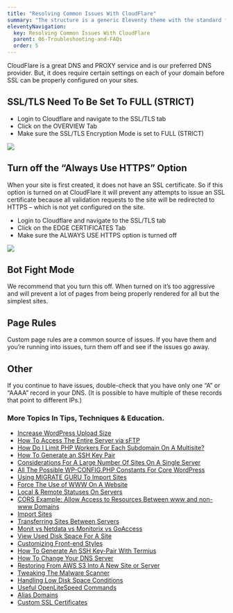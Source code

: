 ```yaml
---
title: "Resolving Common Issues With CloudFlare"
summary: "The structure is a generic Eleventy theme with the standard folder and file names."
eleventyNavigation:
  key: Resolving Common Issues With CloudFlare
  parent: 06-Troubleshooting-and-FAQs
  order: 5
---
```

CloudFlare is a great DNS and PROXY service and is our preferred DNS provider. But, it does require certain settings on each of your domain before SSL can be properly configured on your sites.

## SSL/TLS Need To Be Set To **FULL (STRICT)**

*   Login to Cloudflare and navigate to the SSL/TLS tab
*   Click on the OVERVIEW Tab
*   Make sure the SSL/TLS Encryption Mode is set to FULL (STRICT)

[![](https://web.archive.org/web/20240529160728im_/https://wpclouddeploy.com/wp-content/uploads/2022/02/wpcd-cloudflare-ssl-tls-settings-01.png)](https://web.archive.org/web/20240529160728/https://wpclouddeploy.com/wp-content/uploads/2022/02/wpcd-cloudflare-ssl-tls-settings-01.png)

## Turn off the “Always Use HTTPS” Option

When your site is first created, it does not have an SSL certificate. So if this option is turned on at CloudFlare it will prevent any attempts to issue an SSL certificate because all validation requests to the site will be redirected to HTTPS – which is not yet configured on the site.

*   Login to Cloudflare and navigate to the SSL/TLS tab
*   Click on the EDGE CERTIFICATES Tab
*   Make sure the ALWAYS USE HTTPS option is turned off

[![](https://web.archive.org/web/20240529160728im_/https://wpclouddeploy.com/wp-content/uploads/2022/02/wpcd-cloudflare-ssl-tls-settings-02.png)](https://web.archive.org/web/20240529160728/https://wpclouddeploy.com/wp-content/uploads/2022/02/wpcd-cloudflare-ssl-tls-settings-02.png)

## Bot Fight Mode

We recommend that you turn this off. When turned on it’s too aggressive and will prevent a lot of pages from being properly rendered for all but the simplest sites.

## Page Rules

Custom page rules are a common source of issues. If you have them and you’re running into issues, turn them off and see if the issues go away.

## Other

If you continue to have issues, double-check that you have only one “A” or “AAAA” record in your DNS. (It is possible to have multiple of these records that point to different IPs.)

### More Topics In Tips, Techniques & Education.

*   [Increase WordPress Upload Size](https://web.archive.org/web/20240529160728/https://wpclouddeploy.com/documentation/tips-techniques-education/increase-wordpress-upload-size/)
*   [How To Access The Entire Server via sFTP](https://web.archive.org/web/20240529160728/https://wpclouddeploy.com/documentation/tips-techniques-education/how-to-access-the-entire-server-via-sftp/)
*   [How Do I Limit PHP Workers For Each Subdomain On A Multisite?](https://web.archive.org/web/20240529160728/https://wpclouddeploy.com/documentation/tips-techniques-education/how-do-i-limit-php-workers-for-each-subdomain-on-a-multisite/)
*   [How To Generate an SSH Key Pair](https://web.archive.org/web/20240529160728/https://wpclouddeploy.com/documentation/how-to-generate-an-ssh-key-pair/)
*   [Considerations For A Large Number Of Sites On A Single Server](https://web.archive.org/web/20240529160728/https://wpclouddeploy.com/documentation/tips-techniques-education/considerations-for-a-large-number-of-sites-on-a-single-server/)
*   [All The Possible WP-CONFIG.PHP Constants For Core WordPress](https://web.archive.org/web/20240529160728/https://wpclouddeploy.com/documentation/tips-techniques-education/all-the-possible-wp-config-php-constants-for-core-wordpress/)
*   [Using MIGRATE GURU To Import Sites](https://web.archive.org/web/20240529160728/https://wpclouddeploy.com/documentation/multitenant/tips-troubleshooting-limitations/using-migrate-guru-to-import-sites/)
*   [Force The Use of WWW On A Website](https://web.archive.org/web/20240529160728/https://wpclouddeploy.com/documentation/tips-techniques-education/force-the-use-of-www-on-a-website/)
*   [Local & Remote Statuses On Servers](https://web.archive.org/web/20240529160728/https://wpclouddeploy.com/documentation/tips-techniques-education/local-remote-statuses-on-servers/)
*   [CORS Example: Allow Access to Resources Between www and non-www Domains](https://web.archive.org/web/20240529160728/https://wpclouddeploy.com/documentation/tips-techniques-education/cors-example-allow-access-to-resources-between-www-and-non-www-domains/)
*   [Import Sites](https://web.archive.org/web/20240529160728/https://wpclouddeploy.com/documentation/tips-techniques-education/import-sites/)
*   [Transferring Sites Between Servers](https://web.archive.org/web/20240529160728/https://wpclouddeploy.com/documentation/tips-techniques-education/transferring-sites-between-servers/)
*   [Monit vs Netdata vs Monitorix vs GoAccess](https://web.archive.org/web/20240529160728/https://wpclouddeploy.com/documentation/tips-techniques-education/monit-vs-netdata-vs-monitorix-vs-goaccess/)
*   [View Used Disk Space For A Site](https://web.archive.org/web/20240529160728/https://wpclouddeploy.com/documentation/tips-techniques-education/view-disk-space-for-a-site/)
*   [Customizing Front-end Styles](https://web.archive.org/web/20240529160728/https://wpclouddeploy.com/documentation/tips-techniques-education/customizing-front-end-styles/)
*   [How To Generate An SSH Key-Pair With Termius](https://web.archive.org/web/20240529160728/https://wpclouddeploy.com/documentation/articles-parent/how-to-generate-an-ssh-key-pair-with-termius/)
*   [How To Change Your DNS Server](https://web.archive.org/web/20240529160728/https://wpclouddeploy.com/documentation/tips-techniques-education/how-to-change-your-dns-server/)
*   [Restoring From AWS S3 Into A New Site or Server](https://web.archive.org/web/20240529160728/https://wpclouddeploy.com/documentation/tips-techniques-education/restoring-from-s3-into-a-new-site-or-server/)
*   [Tweaking The Malware Scanner](https://web.archive.org/web/20240529160728/https://wpclouddeploy.com/documentation/tips-techniques-education/tweaking-the-malware-scanner/)
*   [Handling Low Disk Space Conditions](https://web.archive.org/web/20240529160728/https://wpclouddeploy.com/documentation/tips-techniques-education/handling-low-disk-space-conditions/)
*   [Useful OpenLiteSpeed Commands](https://web.archive.org/web/20240529160728/https://wpclouddeploy.com/documentation/tips-techniques-education/useful-openlitespeed-commands/)
*   [Alias Domains](https://web.archive.org/web/20240529160728/https://wpclouddeploy.com/documentation/tips-techniques-education/alias-domains/)
*   [Custom SSL Certificates](https://web.archive.org/web/20240529160728/https://wpclouddeploy.com/documentation/tips-techniques-education/custom-ssl-certificates/)
